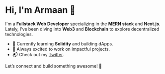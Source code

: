 # Hi, I'm Armaan 👋

I'm a **Fullstack Web Developer** specializing in the **MERN stack** and **Next.js**. Lately, I’ve been diving into **Web3** and **Blockchain** to explore decentralized technologies.

- 🌱 Currently learning **Solidity** and building dApps.
- 🔭 Always excited to work on impactful projects.
- 📬 Check out my [Twitter](https://x.com/armaan23____).

Let’s connect and build something awesome! 🚀
